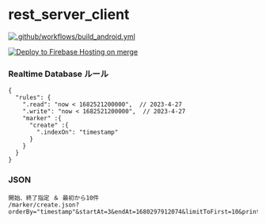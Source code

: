 # rest_server_client

[![.github/workflows/build_android.yml](https://github.com/nomcom/cycle_meter/actions/workflows/build_android.yml/badge.svg)](https://github.com/nomcom/cycle_meter/actions/workflows/build_android.yml)

[![Deploy to Firebase Hosting on merge](https://github.com/nomcom/cycle_meter/actions/workflows/firebase-hosting-merge.yml/badge.svg)](https://github.com/nomcom/cycle_meter/actions/workflows/firebase-hosting-merge.yml)

### Realtime Database ルール
```
{
  "rules": {
    ".read": "now < 1682521200000",  // 2023-4-27
    ".write": "now < 1682521200000",  // 2023-4-27
    "marker" :{
      "create" :{
        ".indexOn": "timestamp"
      }
    }
  }
}
```

### JSON
```
開始、終了指定 ＆ 最初から10件
/marker/create.json?orderBy="timestamp"&startAt=3&endAt=1680297912074&limitToFirst=10&print=pretty
```
